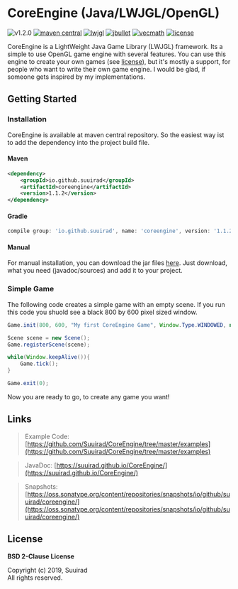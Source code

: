 # CoreEngine (Java/LWJGL/OpenGL)

![v1.2.0][progress-img]
[![maven central][maven-central-img]][maven-central-url]
[![lwjgl][lwjgl-img]][lwjgl-url]
[![jbullet][jbullet-img]][jbullet-url]
[![vecmath][vecmath-img]][vecmath-url]
[![license][license-img]](LICENSE)

CoreEngine is a LightWeight Java Game Library (LWJGL) framework. Its a simple to use OpenGL game engine with several features. You can use this engine to create your own games (see [license](LICENSE)), but it's mostly a support, for people who want to write their own game engine. I would be glad, if someone gets inspired by my implementations.

## Getting Started

### Installation

CoreEngine is available at maven central repository. So the easiest way ist to add the dependency into the project build file.

#### Maven

```xml
<dependency>
	<groupId>io.github.suuirad</groupId>
	<artifactId>coreengine</artifactId>
	<version>1.1.2</version>
</dependency>
```

#### Gradle

```gradle
compile group: 'io.github.suuirad', name: 'coreengine', version: '1.1.2'
```

#### Manual

For manual installation, you can download the jar files [here](https://repo.maven.apache.org/maven2/io/github/suuirad/coreengine/). Just download, what you need (javadoc/sources) and add it to your project.

### Simple Game

The following code creates a simple game with an empty scene.
If you run this code you shuold see a black 800 by 600 pixel sized window.

```java
Game.init(800, 600, "My first CoreEngine Game", Window.Type.WINDOWED, null);

Scene scene = new Scene();
Game.registerScene(scene);

while(Window.keepAlive()){
    Game.tick();
}

Game.exit(0);
```

Now you are ready to go, to create any game you want!

## Links

> Example Code: [https://github.com/Suuirad/CoreEngine/tree/master/examples](https://github.com/Suuirad/CoreEngine/tree/master/examples)

> JavaDoc: [https://suuirad.github.io/CoreEngine/](https://suuirad.github.io/CoreEngine/)

> Snapshots: [https://oss.sonatype.org/content/repositories/snapshots/io/github/suuirad/coreengine/](https://oss.sonatype.org/content/repositories/snapshots/io/github/suuirad/coreengine/)

## License

**BSD 2-Clause License**

Copyright (c) 2019, Suuirad<br>
All rights reserved.

<!-- Shields Links -->

[lwjgl-img]: https://img.shields.io/badge/lwjgl-v.3.2.3-green.svg?style=flat-square
[lwjgl-url]: https://mvnrepository.com/artifact/org.lwjgl/lwjgl/3.2.3
[jbullet-img]: https://img.shields.io/badge/jbullet-v.20101010_1-green.svg?style=flat-square
[jbullet-url]: https://mvnrepository.com/artifact/cz.advel.jbullet/jbullet/20101010-1
[vecmath-img]: https://img.shields.io/badge/vecmath-v.1.5.2-green.svg?style=flat-square
[vecmath-url]: https://mvnrepository.com/artifact/javax.vecmath/vecmath/1.5.2
[license-img]: https://img.shields.io/badge/license-BSD-blue.svg?style=flat-square
[maven-central-img]: https://img.shields.io/badge/maven--central-v.1.1.2-red.svg?style=flat-square
[maven-central-url]: https://mvnrepository.com/artifact/io.github.suuirad/coreengine/1.1.1
[progress-img]: https://img.shields.io/badge/v.1.2.0-14%25-red.svg?style=flat-square
